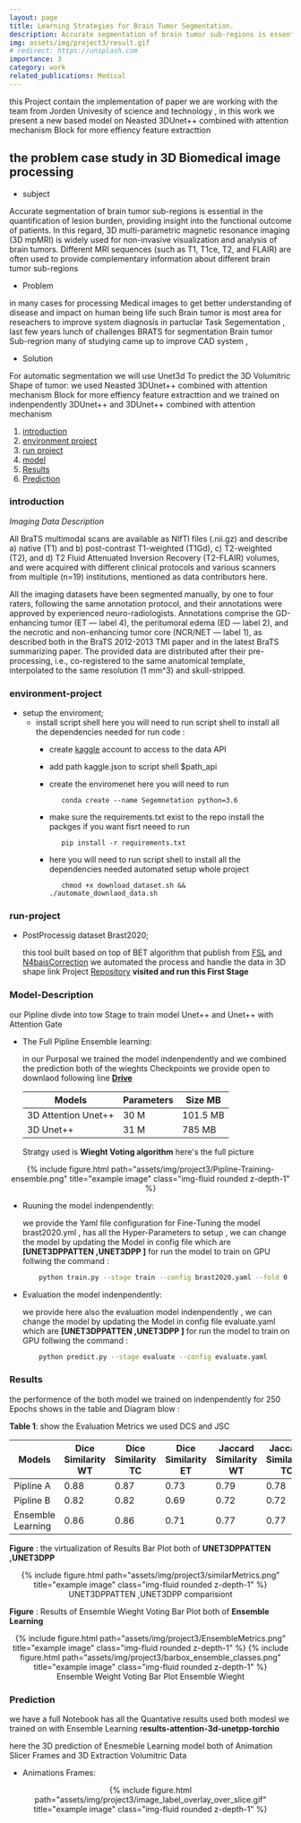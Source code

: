 ```yaml
---
layout: page
title: Learning Strategies for Brain Tumor Segmentation.
description: Accurate segmentation of brain tumor sub-regions is essential in the quantification of lesion burden, providing insight into the functional outcome of patients. In this regard, 3D multi-parametric magnetic resonance imaging (3D mpMRI) 
img: assets/img/project3/result.gif
# redirect: https://unsplash.com
importance: 3
category: work
related_publications: Medical
---
```


this Project contain the implementation of paper we are working with the team from Jorden Univesity  of science and technology , in this work we present a new based model on Neasted 3DUnet++ combined with attention mechanism Block for more effiency feature extracttion 

## the problem case study in 3D Biomedical image processing

- subject

Accurate segmentation of brain tumor sub-regions is essential in the quantification of lesion burden, providing insight into the functional outcome of patients. In this regard, 3D multi-parametric magnetic resonance imaging (3D mpMRI) is widely used for non-invasive visualization and analysis of brain tumors. Different MRI sequences (such as T1, T1ce, T2, and FLAIR) are often used to provide complementary information about different brain tumor sub-regions

- Problem

in many cases for processing Medical images to get better understanding of disease and impact on human being life such Brain tumor is most area for reseachers to improve system diagnosis in partuclar Task Segementation , last few years lunch of challenges BRATS for segmentation Brain tumor Sub-regrion many of studying came up to improve CAD system ,

- Solution

For automatic segmentation we will use Unet3d To predict the 3D Volumitric Shape of tumor: we used Neasted 3DUnet++ combined with attention mechanism Block for more effiency feature extracttion and  we trained on indenpendently 3DUnet++ and 3DUnet++ combined with attention mechanism

1. [introduction](#introduction)
2. [environment project](#environment-project)
3. [run project](#run-project)
5. [model](#Model-Description)
5. [Results](#Results)
5. [Prediction](#Prediction)

### introduction
*Imaging Data Description*

All BraTS multimodal scans are available as NIfTI files (.nii.gz) and describe a) native (T1) and b) post-contrast T1-weighted (T1Gd), c) T2-weighted (T2), and d) T2 Fluid Attenuated Inversion Recovery (T2-FLAIR) volumes, and were acquired with different clinical protocols and various scanners from multiple (n=19) institutions, mentioned as data contributors here.

All the imaging datasets have been segmented manually, by one to four raters, following the same annotation protocol, and their annotations were approved by experienced neuro-radiologists. Annotations comprise the GD-enhancing tumor (ET — label 4), the peritumoral edema (ED — label 2), and the necrotic and non-enhancing tumor core (NCR/NET — label 1), as described both in the BraTS 2012-2013 TMI paper and in the latest BraTS summarizing paper. The provided data are distributed after their pre-processing, i.e., co-registered to the same anatomical template, interpolated to the same resolution (1 mm^3) and skull-stripped.

### environment-project
* setup the enviroment;
	* install script shell 
       here you will need to run script shell to install all the dependencies needed for 
       run code :
       * create [kaggle](https://www.kaggle.com/) account to access to the data API 
       * add path kaggle.json to script shell $path_api
       * create the enviromenet here you will need to run 

                conda create --name Segemnetation python=3.6

       * make sure the requirements.txt exist to the repo 
       install the packges if you want fisrt neeed to run 

                pip install -r requirements.txt

       - here you will need to run script shell to install all the dependencies needed automated setup whole project 

                chmod +x download_dataset.sh && ./automate_downlaod_data.sh
### run-project 

* PostProcessig dataset Brast2020;

    this tool built based on top of BET algorithm that publish from [FSL](https://fsl.fmrib.ox.ac.uk/fsl/fslwiki/BET) and [N4baisCorrection](https://pubmed.ncbi.nlm.nih.gov/20378467/) we automated the process and handle the data in 3D shape link Project [Repository](https://github.com/deep-matter/Post-Processing) **visited and run this First Stage**
### Model-Description

our Pipline divde into tow Stage to train model Unet++ and Unet++ with Attention Gate 
* The Full Pipline Ensemble learning:

    in our Purposal we trained the model indenpendently and we combined the prediction both of the wieghts Checkpoints we provide open to downlaod following line **[Drive](https://drive.google.com/file/d/1Flqm_xGrGZBnEu8RxXswS1yKyRultVWc/view?usp=share_link)**

    | Models                | Parameters  | Size MB |
    |-----------------------|------------|---------|
    | 3D Attention Unet++ | 30 M       | 101.5 MB |
    | 3D Unet++             | 31 M       | 785 MB  |



    Stratgy used is **Wieght Voting algorithm** here's the full picture 


<div align="center">
    {% include figure.html path="assets/img/project3/Pipline-Training-ensemble.png" title="example image" class="img-fluid rounded z-depth-1" %}
</div>


* Ruuning the model indenpendently:
    
    we provide the Yaml file configuration for Fine-Tuning the model brast2020.yml , has all the Hyper-Parameters to setup ,  we can change the model by updating the Model in config file which are **[UNET3DPPATTEN ,UNET3DPP ]**
    for run the model to train on GPU follwing the command :
    ```sh
        python train.py --stage train --config brast2020.yaml --fold 0
    ```
* Evaluation the model indenpendently:
    
    we provide here also the evaluation model indenpendently ,  we can change the model by updating the Model in config file  evaluate.yaml which are **[UNET3DPPATTEN ,UNET3DPP ]**
    for run the model to train on GPU follwing the command :
    ```sh
        python predict.py --stage evaluate --config evaluate.yaml 
    ```

### Results

the performence of the both model we trained on indenpendently for 250 Epochs shows in the table and Diagram blow :

**Table 1**: show the Evaluation Metrics we used DCS and JSC 


| Models | Dice Similarity WT | Dice Similarity TC | Dice Similarity ET | Jaccard Similarity WT | Jaccard Similarity TC | Jaccard Similarity ET |
|--------|--------------------|--------------------|--------------------|-----------------------|-----------------------|-----------------------|
| Pipline A | 0.88 | 0.87 | 0.73 | 0.79 | 0.78 | 0.59 |
| Pipline B | 0.82 | 0.82 | 0.69 | 0.72 | 0.72 | 0.54 |
| Ensemble Learning | 0.86 | 0.86 | 0.71 | 0.77 | 0.77 | 0.57 |


**Figure** : the virtualization of Results Bar Plot both of **UNET3DPPATTEN ,UNET3DPP**

<div align="center">
    {% include figure.html path="assets/img/project3/similarMetrics.png" title="example image" class="img-fluid rounded z-depth-1" %}
<figcaption>UNET3DPPATTEN ,UNET3DPP comparisiont</figcaption>
</div>

**Figure** : Results of Ensemble Wieght Voting Bar Plot both of **Ensemble Learning**


<div align="center">
        {% include figure.html path="assets/img/project3/EnsembleMetrics.png" title="example image" class="img-fluid rounded z-depth-1" %}
        {% include figure.html path="assets/img/project3/barbox_ensemble_classes.png" title="example image" class="img-fluid rounded z-depth-1" %}
        <figcaption>Ensemble Weight Voting Bar Plot Ensemble Wieght</figcaption>
</div>

### Prediction

we have a full Notebook has all the Quantative results used both modesl we trained on with Ensemble Learning r**esults-attention-3d-unetpp-torchio**

here the 3D prediction of Enesmeble Learning model both of Animation Slicer Frames and 3D Extraction Volumitric Data 

* Animations Frames:
<div align="center">
{% include figure.html path="assets/img/project3/image_label_overlay_over_slice.gif" title="example image" class="img-fluid rounded z-depth-1" %}
</div>

